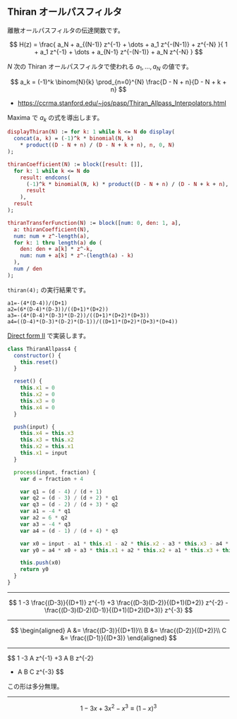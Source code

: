 ## Thiran オールパスフィルタ
離散オールパスフィルタの伝達関数です。

$$
H(z) = \frac{
  a_N + a_{(N-1)} z^{-1} + \dots + a_1 z^{-(N-1)} + z^{-N}
}{
  1 + a_1 z^{-1} + \dots + a_{N-1} z^{-(N-1)} + a_N z^{-N}
}
$$

$N$ 次の Thiran オールパスフィルタで使われる $a_1, \dots , a_N$ の値です。

$$
a_k = (-1)^k \binom{N}{k} \prod_{n=0}^{N} \frac{D - N + n}{D - N + k + n}
$$

- https://ccrma.stanford.edu/~jos/pasp/Thiran_Allpass_Interpolators.html

Maxima で $a_k$ の式を導出します。

```maxima
displayThiran(N) := for k: 1 while k <= N do display(
  concat(a, k) = (-1)^k * binomial(N, k)
    * product((D - N + n) / (D - N + k + n), n, 0, N)
);

thiranCoefficient(N) := block([result: []],
  for k: 1 while k <= N do
    result: endcons(
      (-1)^k * binomial(N, k) * product((D - N + n) / (D - N + k + n), n, 0, N),
      result
    ),
  result
);

thiranTransferFunction(N) := block([num: 0, den: 1, a],
  a: thiranCoefficient(N),
  num: num + z^-length(a),
  for k: 1 thru length(a) do (
    den: den + a[k] * z^-k,
    num: num + a[k] * z^-(length(a) - k)
  ),
  num / den
);
```

`thiran(4);` の実行結果です。

```
a1=-(4*(D-4))/(D+1)
a2=(6*(D-4)*(D-3))/((D+1)*(D+2))
a3=-(4*(D-4)*(D-3)*(D-2))/((D+1)*(D+2)*(D+3))
a4=((D-4)*(D-3)*(D-2)*(D-1))/((D+1)*(D+2)*(D+3)*(D+4))
```

[Direct form II](https://ccrma.stanford.edu/~jos/fp/Direct_Form_II.html) で実装します。

```javascript
class ThiranAllpass4 {
  constructor() {
    this.reset()
  }

  reset() {
    this.x1 = 0
    this.x2 = 0
    this.x3 = 0
    this.x4 = 0
  }

  push(input) {
    this.x4 = this.x3
    this.x3 = this.x2
    this.x2 = this.x1
    this.x1 = input
  }

  process(input, fraction) {
    var d = fraction + 4

    var q1 = (d - 4) / (d + 1)
    var q2 = (d - 3) / (d + 2) * q1
    var q3 = (d - 2) / (d + 3) * q2
    var a1 = -4 * q1
    var a2 = 6 * q2
    var a3 = -4 * q3
    var a4 = (d - 1) / (d + 4) * q3

    var x0 = input - a1 * this.x1 - a2 * this.x2 - a3 * this.x3 - a4 * this.x4
    var y0 = a4 * x0 + a3 * this.x1 + a2 * this.x2 + a1 * this.x3 + this.x4

    this.push(x0)
    return y0
  }
}
```

---

$$
1
-3 \frac{(D-3)}{(D+1)} z^{-1}
+3 \frac{(D-3)(D-2)}{(D+1)(D+2)} z^{-2}
-\frac{(D-3)(D-2)(D-1)}{(D+1)(D+2)(D+3)} z^{-3}
$$

---

$$
\begin{aligned}
A &= \frac{(D-3)}{(D+1)}\\
B &= \frac{(D-2)}{(D+2)}\\
C &= \frac{(D-1)}{(D+3)}
\end{aligned}
$$

---

$$
1
-3 A z^{-1}
+3 A B z^{-2}
-  A B C z^{-3}
$$

この形は多分無理。

---

$$
1 - 3 x + 3 x^2 - x^3 \equiv (1 - x)^3
$$
